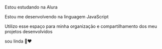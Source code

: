 Estou estudando na Alura

Estou me desenvolvendo na linguagem JavaScript

Utilizo esse espaço para minha organização e compartilhamento dos meu projetos desenvolvidos 

sou linda 💋❤️

<!--
**Giprincesa21/Giprincesa21** is a ✨ _special_ ✨ repository because its `README.md` (this file) appears on your GitHub profile.

Here are some ideas to get you started:

- 🔭 I’m currently working on ...
- 🌱 I’m currently learning ...
- 👯 I’m looking to collaborate on ...
- 🤔 I’m looking for help with ...
- 💬 Ask me about ...
- 📫 How to reach me: ...
- 😄 Pronouns: ...
- ⚡ Fun fact: ...
-->
